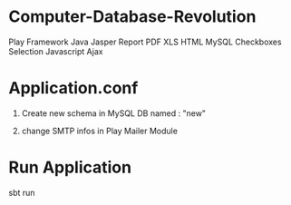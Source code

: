 # Computer-Database-Revolution
Play Framework Java Jasper Report PDF XLS HTML MySQL Checkboxes Selection Javascript Ajax

# Application.conf 
1)   Create new schema in MySQL DB named :  "new" 

2)   change SMTP infos in Play Mailer Module

# Run Application
sbt run
